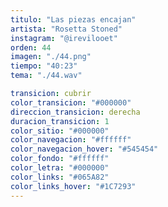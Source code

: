 ```yaml
---
titulo: "Las piezas encajan"
artista: "Rosetta Stoned"
instagram: "@irevilooet"
orden: 44
imagen: "./44.png"
tiempo: "40:23"
tema: "./44.wav"

transicion: cubrir
color_transicion: "#000000"
direccion_transicion: derecha
duracion_transicion: 1
color_sitio: "#000000"
color_navegacion: "#ffffff"
color_navegacion_hover: "#545454"
color_fondo: "#ffffff"
color_letra: "#000000"
color_links: "#065A82"
color_links_hover: "#1C7293"
---
```

